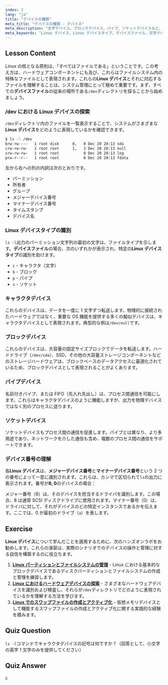 ```yaml
---
index: 2
lang: "ja"
title: "デバイスの種類"
meta_title: "デバイスの種類 - デバイス"
meta_description: "文字デバイス、ブロックデバイス、パイプ、ソケットデバイスなど、さまざまな Linux デバイスタイプを探ります。Linux がデバイスを管理する方法、`ls -l /dev`を使用してデバイスファイルを識別する方法、およびメジャー/マイナーデバイス番号の役割について学びます。"
meta_keywords: "Linux デバイス，Linux デバイスタイプ，デバイスファイル，文字デバイス，ブロックデバイス，メジャーマイナー番号，デバイス用 Linux, /dev ディレクトリ"
---
```


## Lesson Content

Linux の核となる原則は、「すべてはファイルである」ということです。この考え方は、ハードウェアコンポーネントにも及び、これらはファイルシステム内の特殊なファイルとして表現されます。これらの**Linux デバイス**とそれに対応するファイルを理解することは、システム管理にとって極めて重要です。まず、すべての**デバイスファイル**の従来の場所である`/dev`ディレクトリを探ることから始めましょう。

### /dev における Linux デバイスの探索

`/dev`ディレクトリ内のファイルを一覧表示することで、システムがさまざまな**Linux デバイス**をどのように表現しているかを確認できます。

```bash
$ ls -l /dev
brw-rw----   1 root disk      8,   0 Dec 20 20:13 sda
crw-rw-rw-   1 root root      1,   3 Dec 20 20:13 null
srw-rw-rw-   1 root root           0 Dec 20 20:13 log
prw-r--r--   1 root root           0 Dec 20 20:13 fdata
```

左から右への列の内訳は次のとおりです。

- パーミッション
- 所有者
- グループ
- メジャーデバイス番号
- マイナーデバイス番号
- タイムスタンプ
- デバイス名

### Linux デバイスタイプの識別

`ls -l`出力のパーミッション文字列の最初の文字は、ファイルタイプを示します。**デバイスファイル**の場合、次のいずれかが表示され、特定の**Linux デバイスタイプ**の識別を助けます。

- `c` - キャラクタ（文字）
- `b` - ブロック
- `p` - パイプ
- `s` - ソケット

### キャラクタデバイス

これらのデバイスは、データを一度に 1 文字ずつ転送します。物理的に接続されたハードウェアではなく、重要な OS 機能を提供する多くの擬似デバイスは、キャラクタデバイスとして表現されます。典型的な例は`/dev/null`です。

### ブロックデバイス

これらのデバイスは、大容量の固定サイズブロックでデータを転送します。ハードドライブ（`/dev/sda`）、SSD、その他の大容量ストレージコンポーネントなどのストレージハードウェアは、ブロックベースのデータアクセスに最適化されているため、ブロックデバイスとして表現されることがよくあります。

### パイプデバイス

名前付きパイプ、または FIFO（先入れ先出し）は、プロセス間通信を可能にします。これらはキャラクタデバイスのように機能しますが、出力を物理デバイスではなく別のプロセスに送ります。

### ソケットデバイス

ソケットデバイスもプロセス間の通信を促進します。パイプとは異なり、より多用途であり、ネットワークを介した通信も含め、複数のプロセス間の通信をサポートできます。

### デバイス番号の理解

各**Linux デバイス**は、**メジャーデバイス番号**と**マイナーデバイス番号**という 2 つの番号によって一意に識別されます。これらは、カンマで区切られて`ls`の出力に表示されます。番号が**8, 0**のデバイスの場合：

メジャー番号（8）は、そのデバイスを担当するドライバを識別します。この場合、8 は通常 SCSI ディスクドライブに使用されます。マイナー番号（0）は、ドライバに対して、それがデバイスのどの特定インスタンスであるかを伝えます。ここでは、0 が最初のドライブ（`a`）を表します。

## Exercise

**Linux デバイス**について学んだことを適用するために、次のハンズオンラボをお勧めします。これらの演習は、実際のシナリオでのデバイスの操作と管理に対する自信を構築するのに役立ちます。

1. **[Linux パーティションとファイルシステムの管理](https://labex.io/ja/labs/comptia-manage-linux-partitions-and-filesystems-590845)** - Linux における基本的なブロックデバイスであるディスクパーティションとファイルシステムの作成と管理を練習します。
2. **[Linux におけるハードウェアデバイスの探索](https://labex.io/ja/labs/comptia-explore-hardware-devices-in-linux-590861)** - さまざまなハードウェアデバイスを識別および検査し、それらが`/dev`ディレクトリでどのように表現されているかを理解する方法を学びます。
3. **[Linux でのスワップファイルの作成とアクティブ化](https://labex.io/ja/labs/comptia-create-and-activate-a-swap-file-in-linux-590858)** - 仮想メモリデバイスとして機能するスワップファイルの作成とアクティブ化に関する実践的な経験を積みます。

## Quiz Question

`ls -l`コマンドでキャラクタデバイスの記号は何ですか？（回答として、小文字の英字 1 文字のみを提供してください）

## Quiz Answer

c
